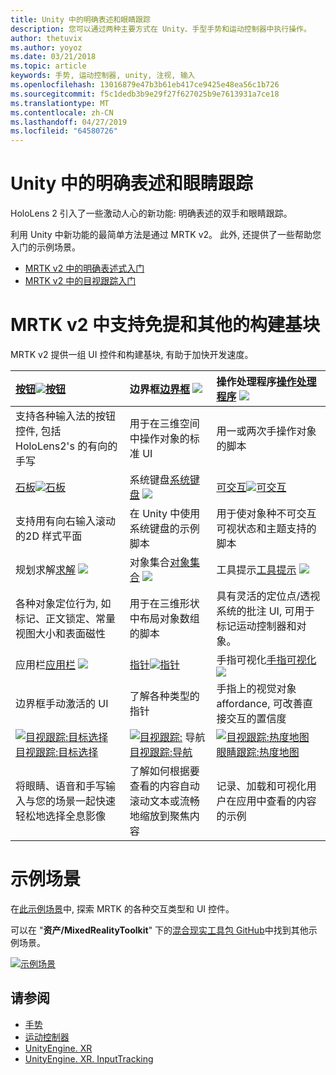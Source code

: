 ```yaml
---
title: Unity 中的明确表述和眼睛跟踪
description: 您可以通过两种主要方式在 Unity、手型手势和运动控制器中执行操作。
author: thetuvix
ms.author: yoyoz
ms.date: 03/21/2018
ms.topic: article
keywords: 手势, 运动控制器, unity, 注视, 输入
ms.openlocfilehash: 13016879e47b3b61eb417ce9425e48ea56c1b726
ms.sourcegitcommit: f5c1dedb3b9e29f27f627025b9e7613931a7ce18
ms.translationtype: MT
ms.contentlocale: zh-CN
ms.lasthandoff: 04/27/2019
ms.locfileid: "64580726"
---
```

# <a name="articulated-hand-and-eye-tracking-in-unity"></a>Unity 中的明确表述和眼睛跟踪

HoloLens 2 引入了一些激动人心的新功能: 明确表述的双手和眼睛跟踪。

利用 Unity 中新功能的最简单方法是通过 MRTK v2。 此外, 还提供了一些帮助您入门的示例场景。 

* [MRTK v2 中的明确表述式入门](https://microsoft.github.io/MixedRealityToolkit-Unity/Documentation/InputSystem/HandTracking.html)
* [MRTK v2 中的目视跟踪入门](https://microsoft.github.io/MixedRealityToolkit-Unity/Documentation/EyeTracking/EyeTracking_Main.html)


# <a name="building-blocks-supporting-hands-eyes-and-others-in-mrtk-v2"></a>MRTK v2 中支持免提和其他的构建基块

MRTK v2 提供一组 UI 控件和构建基块, 有助于加快开发速度。 

|  [按钮![](images/MRTK_Button_Main.png)](https://microsoft.github.io/MixedRealityToolkit-Unity/Documentation/README_Button.html)[按钮](https://microsoft.github.io/MixedRealityToolkit-Unity/Documentation/README_Button.html) | 边界框[边界框](https://microsoft.github.io/MixedRealityToolkit-Unity/Documentation/README_BoundingBox.html) [ ![](images/MRTK_BoundingBox_Main.png)](https://microsoft.github.io/MixedRealityToolkit-Unity/Documentation/README_BoundingBox.html) | 操作处理程序[操作处理程序](https://microsoft.github.io/MixedRealityToolkit-Unity/Documentation/README_ManipulationHandler.html) [ ![](images/MRTK_Manipulation_Main.png)](https://microsoft.github.io/MixedRealityToolkit-Unity/Documentation/README_ManipulationHandler.html) |
|:--- | :--- | :--- |
| 支持各种输入法的按钮控件, 包括 HoloLens2's 的有向的手写 | 用于在三维空间中操作对象的标准 UI | 用一或两次手操作对象的脚本 |
|  [石板![](images/MRTK_Slate_Main.png)](https://microsoft.github.io/MixedRealityToolkit-Unity/Documentation/README_Slate.html)[石板](https://microsoft.github.io/MixedRealityToolkit-Unity/Documentation/README_Slate.html) | 系统键盘[系统键盘](https://microsoft.github.io/MixedRealityToolkit-Unity/Documentation/README_SystemKeyboard.html) [ ![](images/MRTK_SystemKeyboard_Main.png)](https://microsoft.github.io/MixedRealityToolkit-Unity/Documentation/README_SystemKeyboard.html) | [可交互![](images/InteractableExamples.png)](https://microsoft.github.io/MixedRealityToolkit-Unity/Documentation/README_Interactable.html)[可交互](https://microsoft.github.io/MixedRealityToolkit-Unity/Documentation/README_Interactable.html) |
| 支持用有向右输入滚动的2D 样式平面 | 在 Unity 中使用系统键盘的示例脚本  | 用于使对象种不可交互可视状态和主题支持的脚本 |
|  规划求解[求解](https://microsoft.github.io/MixedRealityToolkit-Unity/Documentation/README_Solver.html) [ ![](images/MRTK_Solver_Main.png)](https://microsoft.github.io/MixedRealityToolkit-Unity/Documentation/README_Solver.html) | 对象集合[对象集合](https://microsoft.github.io/MixedRealityToolkit-Unity/Documentation/README_ManipulationHandler.html) [ ![](images/MRTK_ObjectCollection_Main.png)](https://microsoft.github.io/MixedRealityToolkit-Unity/Documentation/README_ManipulationHandler.html) | 工具提示[工具提示](https://microsoft.github.io/MixedRealityToolkit-Unity/Documentation/README_Tooltip.html) [ ![](images/MRTK_Tooltip_Main.png)](https://microsoft.github.io/MixedRealityToolkit-Unity/Documentation/README_Tooltip.html) |
| 各种对象定位行为, 如标记、正文锁定、常量视图大小和表面磁性 | 用于在三维形状中布局对象数组的脚本 | 具有灵活的定位点/透视系统的批注 UI, 可用于标记运动控制器和对象。 |
|  应用栏[应用栏](https://microsoft.github.io/MixedRealityToolkit-Unity/Documentation/README_AppBar.html) [ ![](images/MRTK_AppBar_Main.png)](https://microsoft.github.io/MixedRealityToolkit-Unity/Documentation/README_AppBar.html) | [指针![](images/MRTK_Pointer_Main.png)](https://microsoft.github.io/MixedRealityToolkit-Unity/Documentation/README_Pointers.html)[指针](https://microsoft.github.io/MixedRealityToolkit-Unity/Documentation/README_Pointers.html) | 手指可视化[手指可视化](https://microsoft.github.io/MixedRealityToolkit-Unity/Documentation/README_FingertipVisualization.html) [ ![](images/MRTK_FingertipVisualization_Main.png)](https://microsoft.github.io/MixedRealityToolkit-Unity/Documentation/README_FingertipVisualization.html) |
| 边界框手动激活的 UI | 了解各种类型的指针 | 手指上的视觉对象 affordance, 可改善直接交互的置信度 |
|  [![目视跟踪:目标选择](images/mrtk_et_targetselect.png)](https://microsoft.github.io/MixedRealityToolkit-Unity/Documentation/EyeTracking/EyeTracking_TargetSelection.html) [目视跟踪:目标选择](https://microsoft.github.io/MixedRealityToolkit-Unity/Documentation/EyeTracking/EyeTracking_TargetSelection.html) | [![目视跟踪:](images/mrtk_et_navigation.png)](https://microsoft.github.io/MixedRealityToolkit-Unity/Documentation/EyeTracking/EyeTracking_Navigation.html) 导航[目视跟踪:导航](https://microsoft.github.io/MixedRealityToolkit-Unity/Documentation/EyeTracking/EyeTracking_Navigation.html) | [![目视跟踪:热度地图](images/mrtk_et_heatmaps.png)](https://microsoft.github.io/MixedRealityToolkit-Unity/Documentation/EyeTracking/EyeTracking_Visualization.html) [眼睛跟踪:热度地图](https://microsoft.github.io/MixedRealityToolkit-Unity/Documentation/EyeTracking/EyeTracking_Visualization.html) |
| 将眼睛、语音和手写输入与您的场景一起快速轻松地选择全息影像 | 了解如何根据要查看的内容自动滚动文本或流畅地缩放到聚焦内容| 记录、加载和可视化用户在应用中查看的内容的示例 |

# <a name="example-scenes"></a>示例场景
在[此示例场景](https://microsoft.github.io/MixedRealityToolkit-Unity/Documentation/README_HandInteractionExamples.html)中, 探索 MRTK 的各种交互类型和 UI 控件。

可以在 "**资产/MixedRealityToolkit**" 下的[混合现实工具包 GitHub](https://github.com/Microsoft/MixedRealityToolkit-Unity)中找到其他示例场景。

[![示例场景](images/MRTK_Examples.png)](https://microsoft.github.io/MixedRealityToolkit-Unity/Documentation/README_HandInteractionExamples.html)

## <a name="see-also"></a>请参阅

* [手势](gestures.md)
* [运动控制器](motion-controllers.md)
* [UnityEngine. XR](https://docs.unity3d.com/ScriptReference/XR.WSA.Input.InteractionManager.html)
* [UnityEngine. XR. InputTracking](https://docs.unity3d.com/ScriptReference/XR.InputTracking.html)
